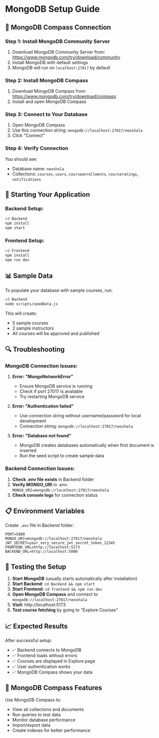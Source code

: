 # MongoDB Setup Guide

## 🔧 MongoDB Compass Connection

### Step 1: Install MongoDB Community Server
1. Download MongoDB Community Server from: https://www.mongodb.com/try/download/community
2. Install MongoDB with default settings
3. MongoDB will run on `localhost:27017` by default

### Step 2: Install MongoDB Compass
1. Download MongoDB Compass from: https://www.mongodb.com/try/download/compass
2. Install and open MongoDB Compass

### Step 3: Connect to Your Database
1. Open MongoDB Compass
2. Use this connection string: `mongodb://localhost:27017/neoshala`
3. Click "Connect"

### Step 4: Verify Connection
You should see:
- Database name: `neoshala`
- Collections: `courses`, `users`, `courseenrollments`, `courseratings`, `notifications`

## 🚀 Starting Your Application

### Backend Setup:
```bash
cd Backend
npm install
npm start
```

### Frontend Setup:
```bash
cd Frontend
npm install
npm run dev
```

## 📊 Sample Data

To populate your database with sample courses, run:
```bash
cd Backend
node scripts/seedData.js
```

This will create:
- 5 sample courses
- 2 sample instructors
- All courses will be approved and published

## 🔍 Troubleshooting

### MongoDB Connection Issues:
1. **Error: "MongoNetworkError"**
   - Ensure MongoDB service is running
   - Check if port 27017 is available
   - Try restarting MongoDB service

2. **Error: "Authentication failed"**
   - Use connection string without username/password for local development
   - Connection string: `mongodb://localhost:27017/neoshala`

3. **Error: "Database not found"**
   - MongoDB creates databases automatically when first document is inserted
   - Run the seed script to create sample data

### Backend Connection Issues:
1. **Check .env file exists** in Backend folder
2. **Verify MONGO_URI** in .env: `MONGO_URI=mongodb://localhost:27017/neoshala`
3. **Check console logs** for connection status

## 📋 Environment Variables

Create `.env` file in Backend folder:
```env
PORT=5000
MONGO_URI=mongodb://localhost:27017/neoshala
JWT_SECRET=your_very_secure_jwt_secret_token_12345
FRONTEND_URL=http://localhost:5173
BACKEND_URL=http://localhost:5000
```

## 🎯 Testing the Setup

1. **Start MongoDB** (usually starts automatically after installation)
2. **Start Backend**: `cd Backend && npm start`
3. **Start Frontend**: `cd Frontend && npm run dev`
4. **Open MongoDB Compass** and connect to `mongodb://localhost:27017/neoshala`
5. **Visit**: http://localhost:5173
6. **Test course fetching** by going to "Explore Courses"

## 📈 Expected Results

After successful setup:
- ✅ Backend connects to MongoDB
- ✅ Frontend loads without errors
- ✅ Courses are displayed in Explore page
- ✅ User authentication works
- ✅ MongoDB Compass shows your data

## 🔧 MongoDB Compass Features

Use MongoDB Compass to:
- View all collections and documents
- Run queries to test data
- Monitor database performance
- Import/export data
- Create indexes for better performance